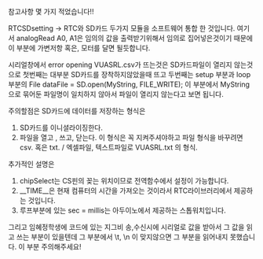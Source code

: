 참고사항 몇 가지 적었습니다!!

RTCSDsetting -> RTC와 SD카드 두가지 모듈을 소프트웨어 통합 한 것입니다.
여기서 analogRead A0, A1은 임의의 값을 출력받기위해서 임의로 집어넣은것이기 때문에 
이 부분에 가변저항 혹은, 모터를 달면 될듯합니다.

시리얼창에서 error opening VUASRL.csv가 뜨는것은 SD카드파일이 열리지 않는것으로
첫번째는 대부분 SD카드를 장착하지않았을때 뜨고
두번째는 setup 부분과 loop 부분의 
File dataFile = SD.open(MyString, FILE_WRITE); 이 부분에서 
MyString으로 묶어둔 파일명이 일치하지 않아서 파일이 열리지 않는다고 보면 됩니다.

주의할점은 SD카드에 데이터를 저장하는 형식은
1. SD카드를 이니셜라이징한다.
2. 파일을 열고 , 쓰고, 닫는다. 이 형식은 꼭 지켜주셔야하고
파일 형식을 바꾸려면 csv. 혹은 txt. / 엑셀파일, 텍스트파일로 VUASRL.txt 의 형식.

추가적인 설명은
1. chipSelect는 CS핀의 꽂는 위치이므로 전역함수에서 설정이 가능합니다.
2. __TIME__은 현재 컴퓨터의 시간을 가져오는 것이라서 RTC라이브러리에서 제공하는 것입니다.
3. 루프부분에 있는 sec = millis는 아두이노에서 제공하는 스톱워치입니다. 

그리고 임혜정학생에 코드에 있는 지그비 송,수신시에 시리얼로 값을 받아서 그 값을 읽고 쓰는 부분이 있을텐데 그 부분에서 \t, \n 이 맞지않으면 그 부분을 읽어내지 못했습니다. 이 부분 주의해주세요!

